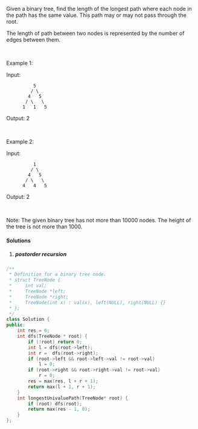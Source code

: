 Given a binary tree, find the length of the longest path where each node in the path has the same value. This path may or may not pass through the root.

The length of path between two nodes is represented by the number of edges between them.

 

Example 1:

Input:

              5
             / \
            4   5
           / \   \
          1   1   5
Output: 2

 

Example 2:

Input:

              1
             / \
            4   5
           / \   \
          4   4   5
Output: 2

 

Note: The given binary tree has not more than 10000 nodes. The height of the tree is not more than 1000.

#### Solutions

1. ##### postorder recursion


```cpp
/**
 * Definition for a binary tree node.
 * struct TreeNode {
 *     int val;
 *     TreeNode *left;
 *     TreeNode *right;
 *     TreeNode(int x) : val(x), left(NULL), right(NULL) {}
 * };
 */
class Solution {
public:
    int res = 0;
    int dfs(TreeNode * root) {
        if (!root) return 0;
        int l = dfs(root->left);
        int r =  dfs(root->right);
        if (root->left && root->left->val != root->val)
            l = 0;
        if (root->right && root->right->val != root->val)
            r = 0;
        res = max(res, l + r + 1);
        return max(l + 1, r + 1);
    }
    int longestUnivaluePath(TreeNode* root) {
        if (root) dfs(root);
        return max(res - 1, 0);
    }
};
```